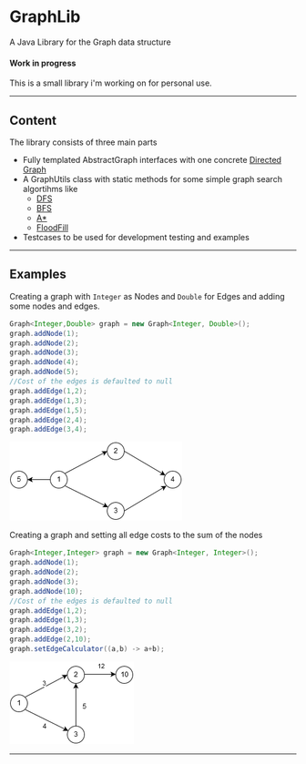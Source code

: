 # GraphLib
A Java Library for the Graph data structure
#### Work in progress
This is a small library i'm working on for personal use.
***
## Content
The library consists of three main parts
* Fully templated AbstractGraph interfaces with one concrete [Directed Graph](https://en.wikipedia.org/wiki/Directed_graph)
* A GraphUtils class with static methods for some simple graph search algortihms like 
    * [DFS](https://en.wikipedia.org/wiki/Depth-first_search)
    * [BFS](https://en.wikipedia.org/wiki/Breadth-first_search)
    * [A*](https://en.wikipedia.org/wiki/A*_search_algorithm)
    * [FloodFill](https://en.wikipedia.org/wiki/Flood_fill)
* Testcases to be used for development testing and examples
***

## Examples
Creating a graph with `Integer` as Nodes and `Double` for Edges and adding some nodes and edges.
```java
Graph<Integer,Double> graph = new Graph<Integer, Double>();
graph.addNode(1);
graph.addNode(2);
graph.addNode(3);
graph.addNode(4);
graph.addNode(5);
//Cost of the edges is defaulted to null
graph.addEdge(1,2);
graph.addEdge(1,3);
graph.addEdge(1,5);
graph.addEdge(2,4);
graph.addEdge(3,4);
```
![Example](https://github.com/sci10n/GraphLib/blob/master/web/Graph_ex.png "Example Graph")

Creating a graph and setting all edge costs to the sum of the nodes
```java
Graph<Integer,Integer> graph = new Graph<Integer, Integer>();
graph.addNode(1);
graph.addNode(2);
graph.addNode(3);
graph.addNode(10);
//Cost of the edges is defaulted to null
graph.addEdge(1,2);
graph.addEdge(1,3);
graph.addEdge(3,2);
graph.addEdge(2,10);
graph.setEdgeCalculator((a,b) -> a+b);
```
![Example](https://github.com/sci10n/GraphLib/blob/master/web/Graph_ex2.png "Example Graph nr2")
***
